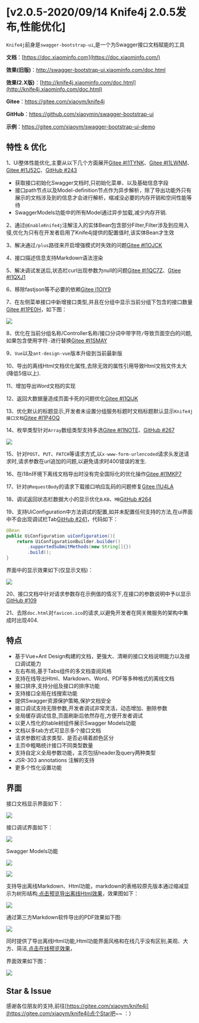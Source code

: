# [v2.0.5-2020/09/14 Knife4j 2.0.5发布,性能优化]
`Knife4j`前身是`swagger-bootstrap-ui`,是一个为Swagger接口文档赋能的工具

**文档**：[https://doc.xiaominfo.com](https://doc.xiaominfo.com/)

**效果(旧版)**：http://swagger-bootstrap-ui.xiaominfo.com/doc.html

**效果(2.X版)**：[http://knife4j.xiaominfo.com/doc.html](http://knife4j.xiaominfo.com/doc.html)

**Gitee**：https://gitee.com/xiaoym/knife4j

**GitHub**：https://github.com/xiaoymin/swagger-bootstrap-ui

**示例**：https://gitee.com/xiaoym/swagger-bootstrap-ui-demo

## 特性 & 优化

1、Ui整体性能优化,主要从以下几个方面展开[Gitee #I1TYNK](https://gitee.com/xiaoym/knife4j/issues/I1TYNK)、[Gitee #I1LWNM](https://gitee.com/xiaoym/knife4j/issues/I1LWNM)、[Gitee #I1J52C](https://gitee.com/xiaoym/knife4j/issues/I1J52C)、[GitHub #243](https://github.com/xiaoymin/swagger-bootstrap-ui/issues/243)

- 获取接口初始化Swagger文档时,只初始化菜单、以及基础信息字段
- 接口path节点以及Model-definition节点作为异步解析，除了导出功能外只有展示的文档涉及到的信息才会进行解析，缩减没必要的内存开销和空间性能等待
- SwaggerModels功能中的所有Model通过异步加载,减少内存开销.

2、通过`@EnableKnife4j`注解注入的实体Bean包含部分Filter,Filter涉及到应用入侵,优化为只有在开发者启用了Knife4j提供的配置值时,该实体Bean才生效

3、解决通过`/plus`路径来开启增强模式时失效的问题[Gitee #I1OJCK](https://gitee.com/xiaoym/knife4j/issues/I1OJCK)

4、接口描述信息支持Markdown语法渲染

5、解决调试发送后,状态栏curl出现参数为null的问题[Gitee #I1QC7Z](https://gitee.com/xiaoym/knife4j/issues/I1QC7Z)、[Gtiee #I1QXJ1](https://gitee.com/xiaoym/knife4j/issues/I1QXJ1)

6、移除fastjson等不必要的依赖[Gitee I1OIY9](https://gitee.com/xiaoym/knife4j/issues/I1OIY9)

7、在左侧菜单接口中新增接口类型,并且在分组中显示当前分组下包含的接口数量[Gitee #I1PE0H](https://gitee.com/xiaoym/knife4j/issues/I1PE0H)，如下图：

![](/knife4j/images/blog/knife4j2.0.5/requestArr.png)

8、优化在当前分组名称/Controller名称/接口分词中带字符`/`导致页面空白的问题,如果包含使用字符`-`进行替换[Gitee #I1SMAY](https://gitee.com/xiaoym/knife4j/issues/I1SMAY)

9、`Vue`以及`ant-design-vue`版本升级到当前最新版

10、导出的离线Html文档优化属性,去除无效的属性引用导致Html文档文件太大(降低5倍以上).

11、增加导出Word文档的实现

12、返回大数据量造成页面卡死的问题优化[Gitee #I1QIJK](https://gitee.com/xiaoym/knife4j/issues/I1QIJK)

13、优化默认的标题显示,开发者未设置分组服务标题时文档标题默认显示`Knife4j 接口文档`[Gitee #I1P4OQ](https://gitee.com/xiaoym/knife4j/issues/I1P4OQ)

14、枚举类型针对`Array`数组类型支持多选[Gitee #I1NOTE](https://gitee.com/xiaoym/knife4j/issues/I1NOTE)、[GitHub #267](https://github.com/xiaoymin/swagger-bootstrap-ui/issues/267)

![](/knife4j/images/blog/knife4j2.0.5/enumArr.png)

15、针对`POST`、`PUT`、`PATCH`等请求方式,以`x-www-form-urlencoded`请求头发送请求时,请求参数在url追加的问题,以避免请求时400错误的发生.

16、在i18n环境下离线文档导出时没有完全国际化的优化操作[Gitee #I1MKP7](https://gitee.com/xiaoym/knife4j/issues/I1MKP7)

17、针对`@RequestBody`的请求下载接口响应乱码的问题修复[Gitee I1U4LA](https://gitee.com/xiaoym/knife4j/issues/I1U4LA)

18、调试返回状态栏数据大小的显示优化`B`.`KB`、`MB`[GitHub #264](https://github.com/xiaoymin/swagger-bootstrap-ui/issues/264)

19、支持UiConfiguration中方法调试的配置,如并未配置任何支持的方法,在ui界面中不会出现调试栏Tab[GitHub #241](https://github.com/xiaoymin/swagger-bootstrap-ui/issues/241)，代码如下：

```java
@Bean
public UiConfiguration uiConfiguration(){
    return UiConfigurationBuilder.builder()
        .supportedSubmitMethods(new String[]{})
        .build();
}
```

界面中的显示效果如下(仅显示文档)：

![](https://oscimg.oschina.net/oscnet/up-c2ff4f08dc156bae37d44bf8502a5fde6fa.png)

20、接口文档中针对请求参数存在示例值的情况下,在接口的参数说明中予以显示[GitHub #109](https://github.com/xiaoymin/swagger-bootstrap-ui/issues/109)

21、去除`doc.html`对`favicon.ico`的请求,以避免开发者在网关微服务的架构中集成时出现404.

## 特点

- 基于Vue+Ant Design构建的文档，更强大、清晰的接口文档说明能力以及接口调试能力
- 左右布局,基于Tabs组件的多文档查阅风格
- 支持在线导出Html、Markdown、Word、PDF等多种格式的离线文档
- 接口排序,支持分组及接口的排序功能
- 支持接口全局在线搜索功能
- 提供Swagger资源保护策略,保护文档安全
- 接口调试支持无限参数,开发者调试非常灵活，动态增加、删除参数
- 全局缓存调试信息,页面刷新后依然存在,方便开发者调试
- 以更人性化的table树组件展示Swagger Models功能
- 文档以多tab方式可显示多个接口文档
- 请求参数栏请求类型、是否必填着颜色区分
- 主页中粗略统计接口不同类型数量
- 支持自定义全局参数功能，主页包括header及query两种类型
- JSR-303 annotations 注解的支持
- 更多个性化设置功能

## 界面

接口文档显示界面如下：

![](/knife4j/images/blog/knife4j2.0.5/k-1.png)

接口调试界面如下：

![](/knife4j/images/blog/knife4j2.0.5/k-2.png)

Swagger Models功能

![](/knife4j/images/blog/knife4j2.0.5/k-3.png)

![](/knife4j/images/blog/knife4j2.0.5/k-4.png)

支持导出离线Markdown、Html功能，markdown的表格较原先版本通过缩减显示为树形结构,[点击预览导出离线Html效果](https://doc.xiaominfo.com/html/knife4j-export-html.html)，效果图如下：

![](/knife4j/images/blog/knife4j2.0.5/k-5.png)

通过第三方Markdown软件导出的PDF效果如下图:

![](/knife4j/images/blog/knife4j2.0.5/k-6.png)

同时提供了导出离线Html功能,Html功能界面风格和在线几乎没有区别,美观、大方、简洁,[点击在线预览效果](https://doc.xiaominfo.com/Knife4j-Offline-Html.html)，

界面效果如下图：

![](/knife4j/images/blog/knife4j2.0.5/k-7.png)

## Star & Issue

感谢各位朋友的支持,前往[https://gitee.com/xiaoym/knife4j](https://gitee.com/xiaoym/knife4j)点个Star吧~~ ：）